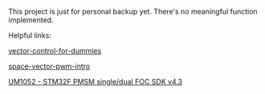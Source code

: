 This project is just for personal backup yet. There's no meaningful function implemented.

Helpful links:

[vector-control-for-dummies](https://www.switchcraft.org/learning/2016/12/16/vector-control-for-dummies "vector-control-for-dummies")

[space-vector-pwm-intro](https://www.switchcraft.org/learning/2017/3/15/space-vector-pwm-intro "space-vector-pwm-intro")

[UM1052 - STM32F PMSM single/dual FOC SDK v4.3](https://www.st.com/content/ccc/resource/technical/document/user_manual/5e/5e/d2/cb/07/35/45/a6/CD00298474.pdf/files/CD00298474.pdf/jcr:content/translations/en.CD00298474.pdf "UM1052 - STM32F PMSM single/dual FOC SDK v4.3")